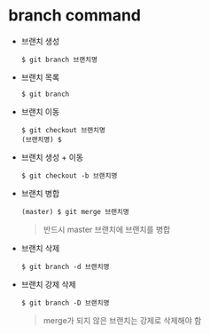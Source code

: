 # **branch command**

- 브랜치 생성

  ```
  $ git branch 브랜치명
  ```

- 브랜치 목록

  ```
  $ git branch
  ```

- 브랜치 이동

  ```
  $ git checkout 브랜치명
  (브랜치명) $
  ```

- 브랜치 생성 + 이동

  ```
  $ git checkout -b 브랜치명
  ```

- 브랜치 병합

  ```
  (master) $ git merge 브랜치명
  ```

  > 반드시 master 브랜치에 브랜치를 병합

- 브랜치 삭제

  ```
  $ git branch -d 브랜치명
  ```

- 브랜치 강제 삭제

  ```
  $ git branch -D 브랜치명
  ```

  > merge가 되지 않은 브랜치는 강제로 삭제해야 함